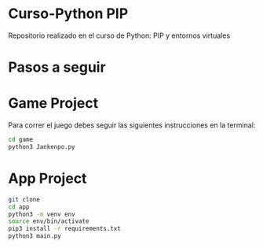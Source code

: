 # Curso-Python PIP
Repositorio realizado en el curso de Python: PIP y entornos virtuales

# Pasos a seguir

# Game Project


Para correr el juego debes seguir las siguientes instrucciones en la terminal:

```sh
cd game
python3 Jankenpo.py
```

# App Project

```sh
git clone
cd app
python3 -m venv env
source env/bin/activate
pip3 install -r requirements.txt
python3 main.py
```
